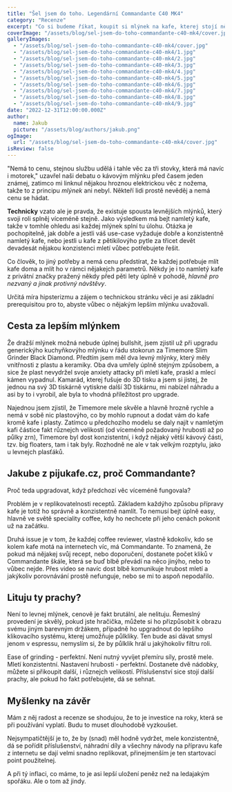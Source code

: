 ```yaml
---
title: "Šel jsem do toho. Legendární Commandante C40 MK4"
category: "Recenze"
excerpt: "Co si budeme říkat, koupit si mlýnek na kafe, kterej stojí několikanásobek běžně dostupnýho kávovaru, je dost bizarní věc. Logicky se nabízí otázka, jeslti to za ty prachy stojí, jakou to má utilitu a jestli to neni jenom honění si coffee hipsterskýho ega. Je to legit otázka a je na místě to zodpovědět. Buyer's remorse se ale zatim nedostavila a z mlýnku leze tak dobře namletý kafe, že jsem ochoten i já brzdit to osočování podobně nastavenejch lidí z nemístnýho hipsterizmu."
coverImage: "/assets/blog/sel-jsem-do-toho-commandante-c40-mk4/cover.jpg"
galleryImages:
  - "/assets/blog/sel-jsem-do-toho-commandante-c40-mk4/cover.jpg"
  - "/assets/blog/sel-jsem-do-toho-commandante-c40-mk4/1.jpg"
  - "/assets/blog/sel-jsem-do-toho-commandante-c40-mk4/2.jpg"
  - "/assets/blog/sel-jsem-do-toho-commandante-c40-mk4/3.jpg"
  - "/assets/blog/sel-jsem-do-toho-commandante-c40-mk4/4.jpg"
  - "/assets/blog/sel-jsem-do-toho-commandante-c40-mk4/5.jpg"
  - "/assets/blog/sel-jsem-do-toho-commandante-c40-mk4/6.jpg"
  - "/assets/blog/sel-jsem-do-toho-commandante-c40-mk4/7.jpg"
  - "/assets/blog/sel-jsem-do-toho-commandante-c40-mk4/8.jpg"
  - "/assets/blog/sel-jsem-do-toho-commandante-c40-mk4/9.jpg"
date: "2022-12-31T12:00:00.000Z"
author:
  name: Jakub
  picture: "/assets/blog/authors/jakub.png"
ogImage:
  url: "/assets/blog/sel-jsem-do-toho-commandante-c40-mk4/cover.jpg"
isReview: false
---
```


"Nemá to cenu, stejnou službu udělá i tahle věc za tři stovky, která má navíc i motorek," uzavřel naši debatu o kávovým mlýnku před časem jeden známej, zatimco mi linknul nějakou hroznou elektrickou věc z nožema, takže to z principu _mlýnek_ ani nebyl. Někteří lidi prostě nevěděj a nemá cenu se hádat.

**Technicky** vzato ale je pravda, že existuje spousta levnějších mlýnků, který svoji roli splněj víceméně stejně. Jako výsledkem má bejt namletý kafe, takže v tomhle ohledu asi každej mlýnek splní tu úlohu. Otázka je pochopitelně, jak dobře a jestli váš use-case vyžaduje dobře a konzistentně namletý kafe, nebo jestli u kafe z pětikilovýho pytle za třicet devět devadesát nějakou konzistenci mletí vůbec potřebujete řešit.

Co člověk, to jiný potřeby a nemá cenu předstírat, že každej potřebuje mlít kafe doma a mlít ho v rámci nějakejch parametrů. Někdy je i to namletý kafe z privátní značky pražený někdy před pěti lety úplně v pohodě, _hlavně pro nezvaný a jinak protivný návštěvy_.

Určitá míra hipsterizmu a zájem o technickou stránku věci je asi základní prerequisitou pro to, abyste vůbec o nějakým lepším mlýnku uvažovali.

## Cesta za lepším mlýnkem

Že dražší mlýnek možná nebude úplnej bullshit, jsem zjistil už při upgradu generickýho kuchyňkovýho mlýnku v řádu stokorun za Timemore Slim Grinder Black Diamond. Předtím jsem měl dva levný mlýnky, který měly vnitřnosti z plastu a keramiky. Oba dva umřely úplně stejným způsobem, a sice že plast nevydržel svoje anxiety attacky při mletí kafe, praskl a mlecí kámen vypadnul. Kamarád, kterej fušuje do 3D tisku a jsem si jistej, že jednou na svý 3D tiskárně vytiskne další 3D tiskárnu, mi nabízel náhradu a asi by to i vyrobil, ale byla to vhodná příležitost pro upgrade.

Najednou jsem zjistil, že Timemore mele skvěle a hlavně hrozně rychle a nemá v sobě nic plastovýho, co by mohlo rupnout a dodat vám do kafe kromě kafe i plasty. Zatímco u předchozího modelu se daly najít v namletým kafi částice fakt různejch velikostí (od víceméně požadovaný hrubosti až po půlky zrn), Timemore byl dost konzistentní, i když nějaký větší kávový části, tzv. big floaters, tam i tak byly. Rozhodně ne ale v tak velkým rozptylu, jako u levnejch plasťáků.

## Jakube z pijukafe.cz, proč Commandante?

Proč teda upgradovat, když předchozí věc víceméně fungovala?

Problém je v replikovatelnosti receptů. Základem každýho způsobu přípravy kafe je totiž ho správně a konzistentně namlít. To nemusí bejt úplně easy, hlavně ve světě speciality coffee, kdy ho nechcete při jeho cenách pokonit už na začátku.

Druhá issue je v tom, že každej coffee reviewer, vlastně kdokoliv, kdo se kolem kafe motá na internetech víc, má Commandante. To znamená, že pokud má nějakej svůj recept, nebo doporučení, dostanete počet kliků v Commandante škále, která se buď blbě převádí na něco jinýho, nebo to vůbec nejde. Přes video se navíc dost blbě komunikuje hrubost mletí a jakýkoliv porovnávání prostě nefunguje, nebo se mi to aspoň nepodařilo.

## Lituju ty prachy?

Není to levnej mlýnek, cenově je fakt brutální, ale nelituju. Řemeslný provedení je skvělý, pokud jste hračička, můžete si ho přizpůsobit k obrazu svému jiným barevným držákem, případně ho upgradnout do lepšího klikovacího systému, kterej umožňuje půlkliky. Ten bude asi dávat smysl jenom v espressu, nemyslím si, že by půlklik hrál u jakýhokoliv filtru roli.

Ease of grinding - perfektní. Není nutný vyvíjet přemíru síly, prostě mele. Mletí konzistentní. Nastavení hrubosti - perfektní. Dostanete dvě nádobky, můžete si přikoupit další, i různejch velikostí. Příslušenství sice stojí další prachy, ale pokud ho fakt potřebujete, dá se sehnat.

## Myšlenky na závěr

Mám z něj radost a recenze se shodujou, že to je investice na roky, která se při používání vyplatí. Budu to muset dlouhodobě vyzkoušet.

Nejsympatičtější je to, že by (snad) měl hodně vydržet, mele konzistentně, dá se pořídit příslušenství, náhradní díly a všechny návody na přípravu kafe z internetu se dají velmi snadno replikovat, přinejmenším je ten startovací point použitelnej.

A při tý inflaci, co máme, to je asi lepší uložení peněz než na ledajakým spořáku. Ale o tom až jindy.
